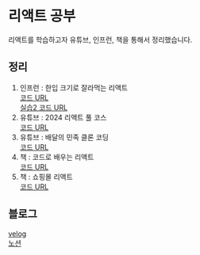 # 리액트 공부
리액트를 학습하고자 유튜브, 인프런, 책을 통해서 정리했습니다.

## 정리
1. 인프런 : 한입 크기로 잘라먹는 리액트 <br/>
   [코드 URL](https://plaid-argument-614.notion.site/21b94221b0fe42b0a92d04e2c35981bf?pvs=4) <br/>
   [실습2 코드 URL](https://github.com/YuYoHan/React/tree/main/toDo)
2. 유튜브 : 2024 리액트 풀 코스 <br/>
   [코드 URL](https://github.com/YuYoHan/React/tree/main/zero)
3. 유튜브 : 배달의 민족 클론 코딩 <br/>
   [코드 URL]()
4. 책 : 코드로 배우는 리액트 <br />
   [코드 URL]()
5. 책 : 쇼핑몰 리액트 <br/>
   [코드 URL]()

   
## 블로그
[velog](https://velog.io/@zxzz45/series/%EB%A6%AC%EC%95%A1%ED%8A%B8) <br/>
[노션](https://www.notion.so/3f1fb67b4f1e420f9f678f726f89edb2)
 

